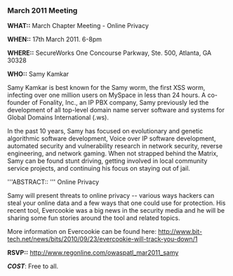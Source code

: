 ### March 2011 Meeting

**WHAT::** March Chapter Meeting - Online Privacy

**WHEN::** 17th March 2011. 6-8pm

**WHERE::** SecureWorks One Concourse Parkway, Ste. 500, Atlanta, GA
30328

**WHO::** Samy Kamkar

Samy Kamkar is best known for the Samy worm, the first XSS worm,
infecting over one million users on MySpace in less than 24 hours. A
co-founder of Fonality, Inc., an IP PBX company, Samy previously led the
development of all top-level domain name server software and systems for
Global Domains International (.ws).

In the past 10 years, Samy has focused on evolutionary and genetic
algorithmic software development, Voice over IP software development,
automated security and vulnerability research in network security,
reverse engineering, and network gaming. When not strapped behind the
Matrix, Samy can be found stunt driving, getting involved in local
community service projects, and continuing his focus on staying out of
jail.

'''ABSTRACT:: ''' Online Privacy

Samy will present threats to online privacy -- various ways hackers can
steal your online data and a few ways that one could use for protection.
His recent tool, Evercookie was a big news in the security media and he
will be sharing some fun stories around the tool and related topics.

More information on Evercookie can be found here:
<http://www.bit-tech.net/news/bits/2010/09/23/evercookie-will-track-you-down/1>

**RSVP::** <http://www.regonline.com/owaspatl_mar2011_samy>

***COST***: Free to all.